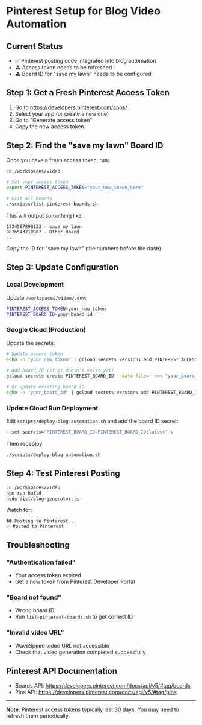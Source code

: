 # Pinterest Setup for Blog Video Automation

## Current Status
- ✅ Pinterest posting code integrated into blog automation
- ⚠️ Access token needs to be refreshed
- ⚠️ Board ID for "save my lawn" needs to be configured

## Step 1: Get a Fresh Pinterest Access Token

1. Go to https://developers.pinterest.com/apps/
2. Select your app (or create a new one)
3. Go to "Generate access token"
4. Copy the new access token

## Step 2: Find the "save my lawn" Board ID

Once you have a fresh access token, run:

```bash
cd /workspaces/video

# Set your access token
export PINTEREST_ACCESS_TOKEN="your_new_token_here"

# List all boards
./scripts/list-pinterest-boards.sh
```

This will output something like:
```
1234567890123 - save my lawn
9876543210987 - Other Board
...
```

Copy the ID for "save my lawn" (the numbers before the dash).

## Step 3: Update Configuration

### Local Development
Update `/workspaces/video/.env`:
```bash
PINTEREST_ACCESS_TOKEN=your_new_token
PINTEREST_BOARD_ID=your_board_id
```

### Google Cloud (Production)
Update the secrets:

```bash
# Update access token
echo -n "your_new_token" | gcloud secrets versions add PINTEREST_ACCESS_TOKEN --data-file=-

# Add board ID (if it doesn't exist yet)
gcloud secrets create PINTEREST_BOARD_ID --data-file=- <<< "your_board_id"

# Or update existing board ID
echo -n "your_board_id" | gcloud secrets versions add PINTEREST_BOARD_ID --data-file=-
```

### Update Cloud Run Deployment

Edit `scripts/deploy-blog-automation.sh` and add the board ID secret:

```bash
--set-secrets="PINTEREST_BOARD_ID=PINTEREST_BOARD_ID:latest" \
```

Then redeploy:
```bash
./scripts/deploy-blog-automation.sh
```

## Step 4: Test Pinterest Posting

```bash
cd /workspaces/video
npm run build
node dist/blog-generator.js
```

Watch for:
```
�� Posting to Pinterest...
✅ Posted to Pinterest
```

## Troubleshooting

### "Authentication failed"
- Your access token expired
- Get a new token from Pinterest Developer Portal

### "Board not found"
- Wrong board ID
- Run `list-pinterest-boards.sh` to get correct ID

### "Invalid video URL"
- WaveSpeed video URL not accessible
- Check that video generation completed successfully

## Pinterest API Documentation
- Boards API: https://developers.pinterest.com/docs/api/v5/#tag/boards
- Pins API: https://developers.pinterest.com/docs/api/v5/#tag/pins

---

**Note**: Pinterest access tokens typically last 30 days. You may need to refresh them periodically.
